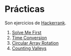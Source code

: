 # Prácticas

Son ejercicios de [Hackerrank](https://hackerrank.com/).

1. [Solve Me First](p1/SolveMeFirst.cs)
2. [Time Conversion](p1/TimeConversion.cs)
3. [Circular Array Rotation](p2/CircularArrayRotation.cs)
4. [Counting Valleys](p2/CountingValleys.cs)
